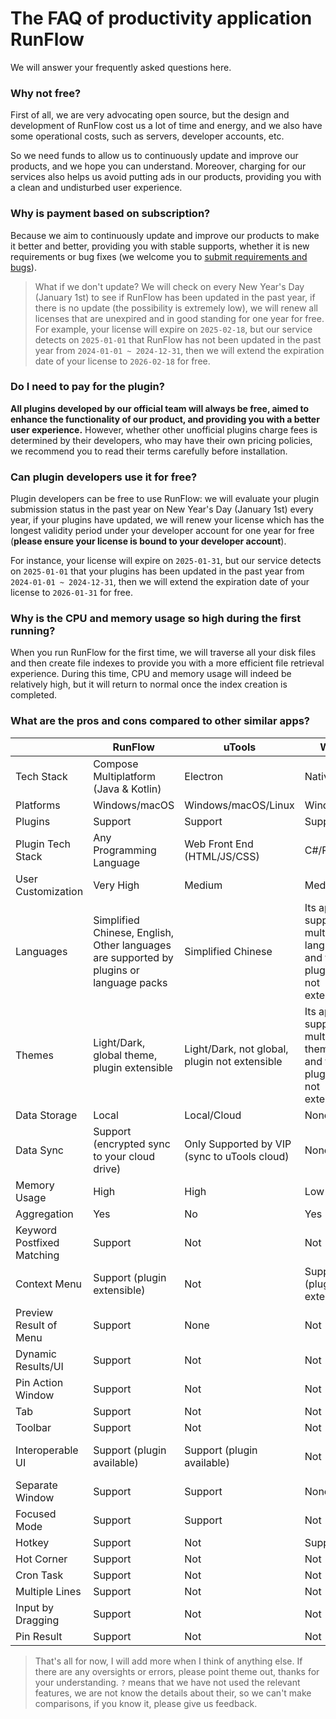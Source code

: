 # The FAQ of productivity application RunFlow

We will answer your frequently asked questions here.

### Why not free?

First of all, we are very advocating open source, but the design and development of RunFlow cost us a lot of time and energy, and we also have some operational costs, such as servers, developer accounts, etc.

So we need funds to allow us to continuously update and improve our products, and we hope you can understand. Moreover, charging for our services also helps us avoid putting ads in our products, providing you with a clean and undisturbed user experience.

### Why is payment based on subscription?

Because we aim to continuously update and improve our products to make it better and better, providing you with stable supports, whether it is new requirements or bug fixes (we welcome you to [submit requirements and bugs](https://myrest.top/feedback)).

> What if we don't update? We will check on every New Year's Day (January 1st) to see if RunFlow has been updated in the past year, if there is no update (the possibility is extremely low), we will renew all licenses that are unexpired and in good standing for one year for free. For example, your license will expire on `2025-02-18`, but our service detects on `2025-01-01` that RunFlow has not been updated in the past year from `2024-01-01 ~ 2024-12-31`, then we will extend the expiration date of your license to `2026-02-18` for free.

### Do I need to pay for the plugin?

**All plugins developed by our official team will always be free, aimed to enhance the functionality of our product, and providing you with a better user experience.** However, whether other unofficial plugins charge fees is determined by their developers, who may have their own pricing policies, we recommend you to read their terms carefully before installation.

### Can plugin developers use it for free?

Plugin developers can be free to use RunFlow: we will evaluate your plugin submission status in the past year on New Year's Day (January 1st) every year, if your plugins have updated, we will renew your license which has the longest validity period under your developer account for one year for free (**please ensure your license is bound to your developer account**).

For instance, your license will expire on `2025-01-31`, but our service detects on `2025-01-01` that your plugins has been updated in the past year from `2024-01-01 ~ 2024-12-31`, then we will extend the expiration date of your license to `2026-01-31` for free.

### Why is the CPU and memory usage so high during the first running?

When you run RunFlow for the first time, we will traverse all your disk files and then create file indexes to provide you with a more efficient file retrieval experience. During this time, CPU and memory usage will indeed be relatively high, but it will return to normal once the index creation is completed.

### What are the pros and cons compared to other similar apps?

|                            | RunFlow                                                                                 | uTools                                        | Wox                                                                     | PowerToys                           | Alfred                                                                  | Raycast                                              |
|----------------------------|-----------------------------------------------------------------------------------------|-----------------------------------------------|-------------------------------------------------------------------------|-------------------------------------|-------------------------------------------------------------------------|------------------------------------------------------|
| Tech Stack                 | Compose Multiplatform (Java & Kotlin)                                                   | Electron                                      | Native                                                                  | Native                              | Native                                                                  | Native                                               |
| Platforms                  | Windows/macOS                                                                           | Windows/macOS/Linux                           | Windows                                                                 | Windows                             | macOS                                                                   | macOS                                                |
| Plugins                    | Support                                                                                 | Support                                       | Support                                                                 | Not                                 | Support                                                                 | Support                                              |
| Plugin Tech Stack          | Any Programming Language                                                                | Web Front End (HTML/JS/CSS)                   | C#/Python                                                               | None                                | ?                                                                       | JavaScript/TypeScript                                |
| User Customization         | Very High                                                                               | Medium                                        | Medium                                                                  | Low                                 | Medium                                                                  | Medium                                               |
| Languages                  | Simplified Chinese, English, Other languages are supported by plugins or language packs | Simplified Chinese                            | Its app supports multiple languages, and the plugins are not extensible | Its app supports multiple languages | Its app supports multiple languages, and the plugins are not extensible | English, other languages can be supported by plugins |
| Themes                     | Light/Dark, global theme, plugin extensible                                             | Light/Dark, not global, plugin not extensible | Its app supports multiple themes, and the plugins are not extensible    | Light/Dark                          | Light/Dark, not global, plugin not extensible                           | Light/Dark, not global, plugin not extensible        |
| Data Storage               | Local                                                                                   | Local/Cloud                                   | None                                                                    | None                                | ?                                                                       | Local                                                |
| Data Sync                  | Support (encrypted sync to your cloud drive)                                            | Only Supported by VIP (sync to uTools cloud)  | None                                                                    | None                                | ?                                                                       | ?                                                    |
| Memory Usage               | High                                                                                    | High                                          | Low                                                                     | Low                                 | Low                                                                     | Low                                                  |
| Aggregation                | Yes                                                                                     | No                                            | Yes                                                                     | None                                | Yes                                                                     | Yes                                                  |
| Keyword Postfixed Matching | Support                                                                                 | Not                                           | Not                                                                     | Not                                 | Not                                                                     | Not                                                  |
| Context Menu               | Support (plugin extensible)                                                             | Not                                           | Support (plugin not extensible)                                         | Not                                 | Not                                                                     | Support (plugin not extensible)                      |
| Preview Result of Menu     | Support                                                                                 | None                                          | Not                                                                     | None                                | None                                                                    | Not                                                  |
| Dynamic Results/UI         | Support                                                                                 | Not                                           | Not                                                                     | Not                                 | Not                                                                     | Not                                                  |
| Pin Action Window          | Support                                                                                 | Not                                           | Not                                                                     | Not                                 | Not                                                                     | Not                                                  |
| Tab                        | Support                                                                                 | Not                                           | Not                                                                     | Not                                 | Not                                                                     | Not                                                  |
| Toolbar                    | Support                                                                                 | Not                                           | Not                                                                     | Not                                 | Not                                                                     | Not                                                  |
| Interoperable UI           | Support (plugin available)                                                              | Support (plugin available)                    | Not                                                                     | Support (no plugin)                 | Support (plugin unavailable)                                            | Not                                                  |
| Separate Window            | Support                                                                                 | Support                                       | None                                                                    | Not                                 | Not                                                                     | None                                                 |
| Focused Mode               | Support                                                                                 | Support                                       | Not                                                                     | Not                                 | Not                                                                     | Not                                                  |
| Hotkey                     | Support                                                                                 | Not                                           | Support                                                                 | Not                                 | Not                                                                     | Not                                                  |
| Hot Corner                 | Support                                                                                 | Not                                           | Not                                                                     | Not                                 | Not                                                                     | Not                                                  |
| Cron Task                  | Support                                                                                 | Not                                           | Not                                                                     | Not                                 | Not                                                                     | Not                                                  |
| Multiple Lines             | Support                                                                                 | Not                                           | Not                                                                     | Not                                 | Not                                                                     | Not                                                  |
| Input by Dragging          | Support                                                                                 | Not                                           | Not                                                                     | Not                                 | Not                                                                     | Not                                                  |
| Pin Result                 | Support                                                                                 | Not                                           | Not                                                                     | Not                                 | Not                                                                     | Not                                                  |

> That's all for now, I will add more when I think of anything else. If there are any oversights or errors, please point theme out, thanks for your understanding. `?` means that we have not used the relevant features, we are not know the details about their, so we can't make comparisons, if you know it, please give us feedback.